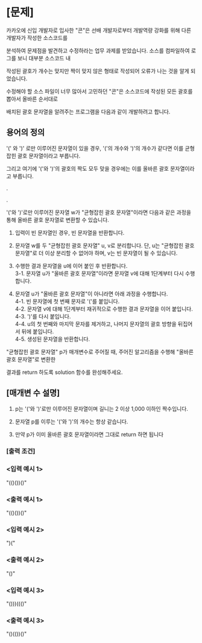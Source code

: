 # [문제]
카카오에 신입 개발자로 입사한 "콘"은 선배 개발자로부터 개발역량 강화를 위해 다른 개발자가 작성한 소스코드를

 

분석하여 문제점을 발견하고 수정하라는 업무 과제를 받았습니다. 소스를 컴파일하여 로그를 보니 대부분 소스코드 내 

 

작성된 괄호가 개수는 맞지만 짝이 맞지 않은 형태로 작성되어 오류가 나는 것을 알게 되었습니다.

 

수정해야 할 소스 파일이 너무 많아서 고민하던 "콘"은 소스코드에 작성된 모든 괄호를 뽑아서 올바른 순서대로

 

배치된 괄호 문자열을 알려주는 프로그램을 다음과 같이 개발하려고 합니다.

 

## 용어의 정의

 

'(' 와 ')' 로만 이루어진 문자열이 있을 경우, '('의 개수와 ')'의 개수가 같다면 이를 균형잡힌 괄호 문자열이라고 부릅니다.  

 

그리고 여기에 '('와 ')'의 괄호의 짝도 모두 맞을 경우에는 이를 올바른 괄호 문자열이라고 부릅니다.  

.

.

'('와 ')'로만 이루어진 문자열 w가 "균형잡힌 괄호 문자열"이라면 다음과 같은 과정을 통해 올바른 괄호 문자열로 변환할 수 있습니다.  

1. 입력이 빈 문자열인 경우, 빈 문자열을 반환합니다.  

2. 문자열 w를 두 "균형잡힌 괄호 문자열" u, v로 분리합니다. 단, u는 "균형잡힌 괄호 문자열"로 더 이상 분리할
   수 없어야 하며, v는 빈 문자열이 될 수 있습니다.  

3. 수행한 결과 문자열을 u에 이어 붙인 후 반환합니다.  
  3-1. 문자열 u가 "올바른 괄호 문자열"이라면 문자열 v에 대해 1단계부터 다시 수행합니다.  

4. 문자열 u가 "올바른 괄호 문자열"이 아니라면 아래 과정을 수행합니다.  
  4-1. 빈 문자열에 첫 번째 문자로 '('를 붙입니다.  
  4-2. 문자열 v에 대해 1단계부터 재귀적으로 수행한 결과 문자열을 이어 붙입니다.  
  4-3. ')'를 다시 붙입니다.  
  4-4. u의 첫 번째와 마지막 문자를 제거하고, 나머지 문자열의 괄호 방향을 뒤집어서 뒤에 붙입니다.  
  4-5. 생성된 문자열을 반환합니다.  
 

"균형잡힌 괄호 문자열" p가 매개변수로 주어질 때, 주어진 알고리즘을 수행해 "올바른 괄호 문자열"로 변환한

 

결과를 return 하도록 solution 함수를 완성해주세요.  

 

## [매개변 수 설명]
1. p는 '('와 ')'로만 이루어진 문자열이며 길니는 2 이상 1,000 이하인 짝수입니다.  

 

2. 문자열 p를 이루는 '('와 ')'의 개수는 항상 같습니다.  

 

3. 만약 p가 이미 올바른 괄호 문자열이라면 그대로 return 하면 됩니다  
 
 

### [출력 조건]  
### <입력 예시 1>  
"(()())()"  
### <출력 예시 1>  
"(()())()"  

### <입력 예시 2>  
")("  
### <출력 예시 2>  
"()"  

### <입력 예시 3>  
"()))((()"  
### <출력 예시 3>  
"()(())()"  
